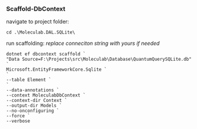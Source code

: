 ﻿### Scaffold-DbContext

navigate to project folder:

```
cd .\Moleculab.DAL.SQLite\
```

run scaffolding:
_replace conneciton string with yours if needed_

```
dotnet ef dbcontext scaffold `
"Data Source=F:\Projects\src\Moleculab\Database\QuantumQuerySQLite.db" `
Microsoft.EntityFrameworkCore.Sqlite `
`
--table Element `
`
--data-annotations `
--context MoleculabDbContext `
--context-dir Context `
--output-dir Models `
--no-onconfiguring `
--force `
--verbose
```
